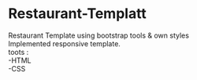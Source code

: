 # Restaurant-Templatt                        
Restaurant Template using bootstrap tools & own styles                  
Implemented responsive template.                             
toots :                           
-HTML                            
-CSS                       
 
